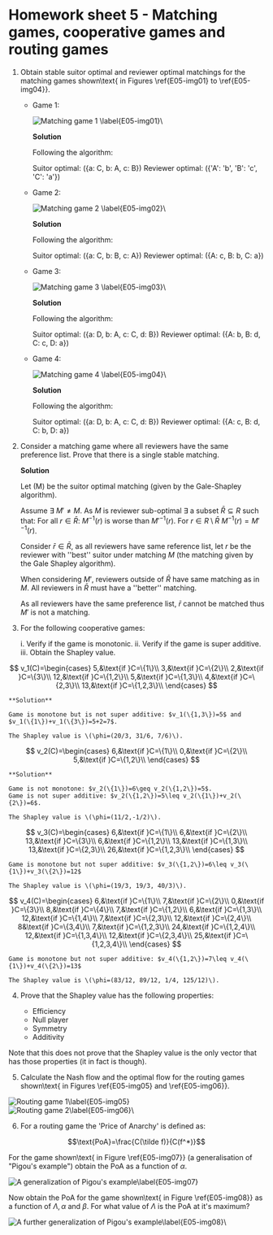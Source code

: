 # Homework sheet 5 - Matching games, cooperative games and routing games

1. Obtain stable suitor optimal and reviewer optimal matchings for the matching games shown\text{ in Figures \ref{E05-img01} to \ref{E05-img04}}.


    - Game 1:

        ![Matching game 1 \label{E05-img01}](images/E05-img01.png)\

        **Solution**

        Following the algorithm:

        Suitor optimal: \(\{a: C, b: A, c: B\}\)
        Reviewer optimal: \(\{'A': 'b', 'B': 'c', 'C': 'a'\}\)



    - Game 2:

        ![Matching game 2 \label{E05-img02}](images/E05-img02.png)\

        **Solution**

        Following the algorithm:

        Suitor optimal: \(\{a: C, b: B, c: A\}\)
        Reviewer optimal: \(\{A: c, B: b, C: a\}\)

    - Game 3:

        ![Matching game 3 \label{E05-img03}](images/E05-img03.png)\

        **Solution**

        Following the algorithm:

        Suitor optimal: \(\{a: D, b: A, c: C, d: B\}\)
        Reviewer optimal: \(\{A: b, B: d, C: c, D: a\}\)

    - Game 4:

        ![Matching game 4 \label{E05-img04}](images/E05-img04.png)\

        **Solution**

        Following the algorithm:

        Suitor optimal: \(\{a: D, b: A, c: C, d: B\}\)
        Reviewer optimal: \(\{A: c, B: d, C: b, D: a\}\)


2. Consider a matching game where all reviewers have the same preference list. Prove that there is a single stable matching.

    **Solution**

    Let \(M\) be the suitor optimal matching (given by the Gale-Shapley algorithm).

    Assume $\exists$ $M'\ne M$. As $M$ is reviewer sub-optimal $\exists$ a subset $\bar R\subseteq R$ such that:
    For all $r\in \bar R$: $M^{-1}(r)$ is worse than $M'^{-1}(r)$. For $r\in R\setminus \bar R$ $M^{-1}(r)=M'^{-1}(r)$.

    Consider $\bar r\in\bar R$, as all reviewers have same reference list, let $r$ be the reviewer with ''best'' suitor under matching $M$ (the matching given by the Gale Shapley algorithm).

    When considering $M'$, reviewers outside of $\bar R$ have same matching as in $M$. All reviewers in $\bar R$ must have a ''better'' matching.

    As all reviewers have the same preference list, $\bar r$ cannot be matched thus $M'$ is not a matching.

3. For the following cooperative games:

    i. Verify if the game is monotonic.
    ii. Verify if the game is super additive.
    iii. Obtain the Shapley value.

$$
v_1(C)=\begin{cases}
5,&\text{if }C=\{1\}\\
3,&\text{if }C=\{2\}\\
2,&\text{if }C=\{3\}\\
12,&\text{if }C=\{1,2\}\\
5,&\text{if }C=\{1,3\}\\
4,&\text{if }C=\{2,3\}\\
13,&\text{if }C=\{1,2,3\}\\
\end{cases}
$$

    **Solution**

    Game is monotone but is not super additive: $v_1(\{1,3\})=5$ and $v_1(\{1\})+v_1(\{3\})=5+2=7$.

    The Shapley value is \(\phi=(20/3, 31/6, 7/6)\).

$$
v_2(C)=\begin{cases}
6,&\text{if }C=\{1\}\\
0,&\text{if }C=\{2\}\\
5,&\text{if }C=\{1,2\}\\
\end{cases}
$$

    **Solution**

    Game is not monotone: $v_2(\{1\})=6\geq v_2(\{1,2\})=5$.
    Game is not super additive: $v_2(\{1,2\})=5\leq v_2(\{1\})+v_2(\{2\})=6$.

    The Shapley value is \(\phi=(11/2,-1/2)\).

$$
v_3(C)=\begin{cases}
6,&\text{if }C=\{1\}\\
6,&\text{if }C=\{2\}\\
13,&\text{if }C=\{3\}\\
6,&\text{if }C=\{1,2\}\\
13,&\text{if }C=\{1,3\}\\
13,&\text{if }C=\{2,3\}\\
26,&\text{if }C=\{1,2,3\}\\
\end{cases}
$$

    Game is monotone but not super additive: $v_3(\{1,2\})=6\leq v_3(\{1\})+v_3(\{2\})=12$

    The Shapley value is \(\phi=(19/3, 19/3, 40/3)\).

$$
v_4(C)=\begin{cases}
6,&\text{if }C=\{1\}\\
7,&\text{if }C=\{2\}\\
0,&\text{if }C=\{3\}\\
8,&\text{if }C=\{4\}\\
7,&\text{if }C=\{1,2\}\\
6,&\text{if }C=\{1,3\}\\
12,&\text{if }C=\{1,4\}\\
7,&\text{if }C=\{2,3\}\\
12,&\text{if }C=\{2,4\}\\
8&\text{if }C=\{3,4\}\\
7,&\text{if }C=\{1,2,3\}\\
24,&\text{if }C=\{1,2,4\}\\
12,&\text{if }C=\{1,3,4\}\\
12,&\text{if }C=\{2,3,4\}\\
25,&\text{if }C=\{1,2,3,4\}\\
\end{cases}
$$

    Game is monotone but not super additive: $v_4(\{1,2\})=7\leq v_4(\{1\})+v_4(\{2\})=13$

    The Shapley value is \(\phi=(83/12, 89/12, 1/4, 125/12)\).

4. Prove that the Shapley value has the following properties:

    - Efficiency
    - Null player
    - Symmetry
    - Additivity

Note that this does not prove that the Shapley value is the only vector that has those properties (it in fact is though).

5. Calculate the Nash flow and the optimal flow for the routing games shown\text{ in Figures \ref{E05-img05} and \ref{E05-img06}}.

![Routing game 1\label{E05-img05}](images/E05-img05.png)\
![Routing game 2\label{E05-img06}](images/E05-img06.png)\

6. For a routing game the 'Price of Anarchy' is defined as:

$$\text{PoA}=\frac{C(\tilde f)}{C(f^*)}$$

For the game shown\text{ in Figure \ref{E05-img07}} (a generalisation of "Pigou's example") obtain the PoA as a function of $\alpha$.

![A generalization of Pigou's example\label{E05-img07}](images/E05-img07.png)

Now obtain the PoA for the game shown\text{ in Figure \ref{E05-img08}} as a function of $\Lambda, \alpha$ and $\beta$. For what value of $\Lambda$ is the PoA at it's maximum?

![A further generalization of Pigou's example\label{E05-img08}](images/E05-img08.png)\
